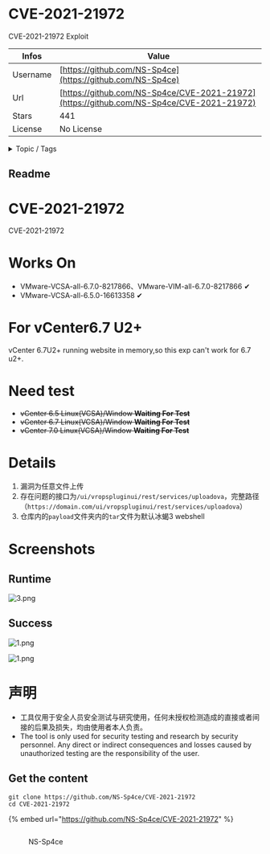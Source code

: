 # CVE-2021-21972

CVE-2021-21972 Exploit

| Infos    | Value                                                              |
| -------- | -------------------------------------------------------------------|
| Username | [https://github.com/NS-Sp4ce](https://github.com/NS-Sp4ce) |
| Url      | [https://github.com/NS-Sp4ce/CVE-2021-21972](https://github.com/NS-Sp4ce/CVE-2021-21972)                                               |
| Stars    | 441                                                          |
| License  | No License                                                        |

<details>

<summary>Topic / Tags</summary>

* cve-2021-21972

</details>

## Readme

# CVE-2021-21972
CVE-2021-21972


# Works On

- VMware-VCSA-all-6.7.0-8217866、VMware-VIM-all-6.7.0-8217866 ✔
- VMware-VCSA-all-6.5.0-16613358 ✔

# For vCenter6.7 U2+
vCenter 6.7U2+ running website in memory,so this exp can't work for 6.7 u2+.

# Need test

- ~~vCenter 6.5 Linux(VCSA)/Window **Waiting For Test**~~
- ~~vCenter 6.7 Linux(VCSA)/Window **Waiting For Test**~~
- ~~vCenter 7.0 Linux(VCSA)/Window **Waiting For Test**~~

# Details

1. 漏洞为任意文件上传
2. 存在问题的接口为`/ui/vropspluginui/rest/services/uploadova`，完整路径（`https://domain.com/ui/vropspluginui/rest/services/uploadova`）
3. 仓库内的`payload`文件夹内的`tar`文件为默认冰蝎3 webshell

#  Screenshots

## Runtime

![3.png](/img/3.png)

## Success



![1.png](/img/1.png)

![1.png](/img/2.png)

# 声明

- 工具仅用于安全人员安全测试与研究使用，任何未授权检测造成的直接或者间接的后果及损失，均由使用者本人负责。
- The tool is only used for security testing and research by security personnel. Any direct or indirect consequences and losses caused by unauthorized testing are the responsibility of the user.



## Get the content

```
git clone https://github.com/NS-Sp4ce/CVE-2021-21972
cd CVE-2021-21972
```

{% embed url="https://github.com/NS-Sp4ce/CVE-2021-21972" %}

<figure><img src="https://avatars.githubusercontent.com/u/33349032?v=4" alt=""><figcaption><p>NS-Sp4ce</p></figcaption></figure>
